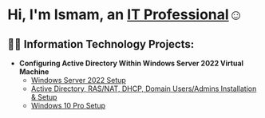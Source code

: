 <h1>Hi, I'm Ismam, an <a href="https://www.linkedin.com/in/ismam-ahmed-033037254">IT Professional</a>☺</h1>

<h2>👨‍💻 Information Technology Projects:</h2>

- <b>Configuring Active Directory Within Windows Server 2022 Virtual Machine</b>
  - [Windows Server 2022 Setup](https://github.com/ismamrafidahmed/server2022-setup)
  - [Active Directory, RAS/NAT, DHCP, Domain Users/Admins Installation & Setup](https://github.com/ismamrafidahmed/active-directory-ras-dhcp-setup/tree/main)
  - [Windows 10 Pro Setup](https://github.com/ismamrafidahmed/windows-10-pro-setup/tree/main)

